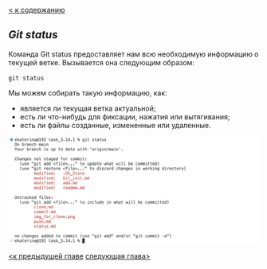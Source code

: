 [< к содержанию](readme.md)

## *Git status*

Команда Git status предоставляет нам всю необходимую информацию о текущей ветке. Вызывается она следующим образом:

```bash=
git status
```

Мы можем собирать такую информацию, как:
+ является ли текущая ветка актуальной;
+ есть ли что-нибудь для фиксации, нажатия или вытягивания;
+ есть ли файлы созданные, измененные или удаленные. 

![image](img_status.png)

[<к предыдущей главе](commit.md)
[следующая глава>](push.md)